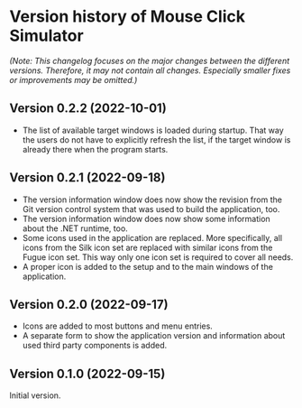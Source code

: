 # Version history of Mouse Click Simulator

_(Note: This changelog focuses on the major changes between the different
versions. Therefore, it may not contain all changes. Especially smaller fixes or
improvements may be omitted.)_

## Version 0.2.2 (2022-10-01)

* The list of available target windows is loaded during startup. That way the
  users do not have to explicitly refresh the list, if the target window is
  already there when the program starts.

## Version 0.2.1 (2022-09-18)

* The version information window does now show the revision from the Git version
  control system that was used to build the application, too.
* The version information window does now show some information about the .NET
  runtime, too.
* Some icons used in the application are replaced. More specifically, all icons
  from the Silk icon set are replaced with similar icons from the Fugue icon
  set. This way only one icon set is required to cover all needs.
* A proper icon is added to the setup and to the main windows of the
  application.

## Version 0.2.0 (2022-09-17)

* Icons are added to most buttons and menu entries.
* A separate form to show the application version and information about used
  third party components is added.

## Version 0.1.0 (2022-09-15)

Initial version.
